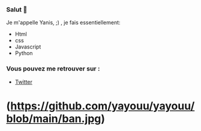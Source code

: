 



### Salut  👋

Je m'appelle Yanis, ;) , je fais essentiellement:

- Html
- css
- Javascript
- Python

### Vous pouvez me retrouver sur :
- <a href="https://twitter.com/PacLey1">Twitter</a>

# (https://github.com/yayouu/yayouu/blob/main/ban.jpg)


